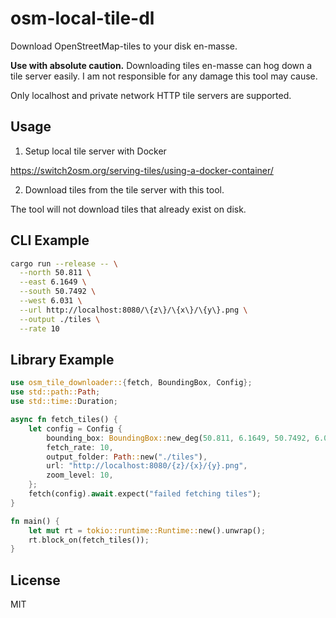 # osm-local-tile-dl

Download OpenStreetMap-tiles to your disk en-masse.

**Use with absolute caution.** Downloading tiles en-masse can hog
down a tile server easily. I am not responsible for any damage this
tool may cause.

Only localhost and private network HTTP tile servers are supported.

## Usage

1. Setup local tile server with Docker

<https://switch2osm.org/serving-tiles/using-a-docker-container/>

2. Download tiles from the tile server with this tool.

The tool will not download tiles that already exist on disk.

## CLI Example

```bash
cargo run --release -- \
  --north 50.811 \
  --east 6.1649 \
  --south 50.7492 \
  --west 6.031 \
  --url http://localhost:8080/\{z\}/\{x\}/\{y\}.png \
  --output ./tiles \
  --rate 10
```

## Library Example
```rust
use osm_tile_downloader::{fetch, BoundingBox, Config};
use std::path::Path;
use std::time::Duration;

async fn fetch_tiles() {
    let config = Config {
        bounding_box: BoundingBox::new_deg(50.811, 6.1649, 50.7492, 6.031),
        fetch_rate: 10,
        output_folder: Path::new("./tiles"),
        url: "http://localhost:8080/{z}/{x}/{y}.png",
        zoom_level: 10,
    };
    fetch(config).await.expect("failed fetching tiles");
}

fn main() {
    let mut rt = tokio::runtime::Runtime::new().unwrap();
    rt.block_on(fetch_tiles());
}
```

## License

MIT
